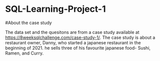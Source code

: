 # SQL-Learning-Project-1

#About the case study

The data set and the quesitons are from a case study available at https://8weeksqlchallenge.com/case-study-1/.
The case study is about a restaurant owner, Danny, who started a japanese restaurant in the beginning of 2021.
he sells three of his favourite japanese food- Sushi, Ramen, and Curry.


